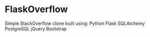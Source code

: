 # FlaskOverflow

Simple StackOverflow clone built using:
Python
Flask
SQLAlchemy
PostgreSQL
jQuery
Bootstrap